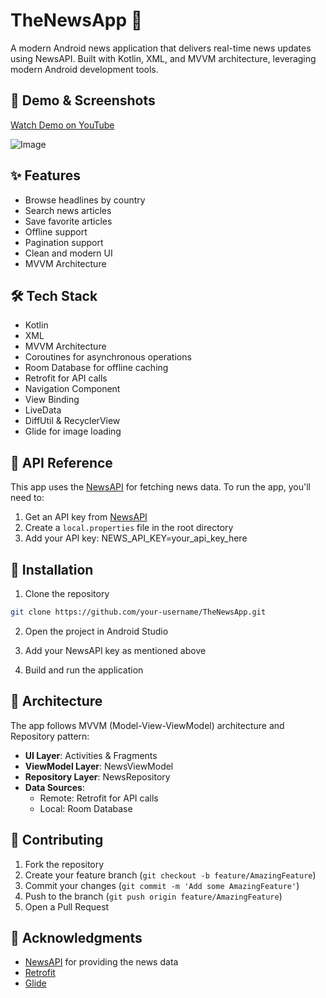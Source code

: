 # TheNewsApp 📰

A modern Android news application that delivers real-time news updates using NewsAPI. Built with Kotlin, XML, and MVVM architecture, leveraging modern Android development tools.

## 🎥 Demo & Screenshots
[Watch Demo on YouTube](https://youtube.com/shorts/hflZDc41jc0?feature=share)

![Image](https://github.com/user-attachments/assets/32cc749c-4c7d-45f8-a808-01bebe16708c)

## ✨ Features
- Browse headlines by country
- Search news articles
- Save favorite articles
- Offline support
- Pagination support
- Clean and modern UI
- MVVM Architecture

## 🛠 Tech Stack
- Kotlin
- XML
- MVVM Architecture
- Coroutines for asynchronous operations
- Room Database for offline caching
- Retrofit for API calls
- Navigation Component
- View Binding
- LiveData
- DiffUtil & RecyclerView
- Glide for image loading

## 📝 API Reference
This app uses the [NewsAPI](https://newsapi.org/) for fetching news data. To run the app, you'll need to:

1. Get an API key from [NewsAPI](https://newsapi.org/register)
2. Create a `local.properties` file in the root directory
3. Add your API key: NEWS_API_KEY=your_api_key_here

## 🚀 Installation
1. Clone the repository
```bash
git clone https://github.com/your-username/TheNewsApp.git
```
2. Open the project in Android Studio

3. Add your NewsAPI key as mentioned above

4. Build and run the application

## 📐 Architecture
The app follows MVVM (Model-View-ViewModel) architecture and Repository pattern:

- **UI Layer**: Activities & Fragments
- **ViewModel Layer**: NewsViewModel
- **Repository Layer**: NewsRepository
- **Data Sources**: 
  - Remote: Retrofit for API calls
  - Local: Room Database

## 🤝 Contributing
1. Fork the repository
2. Create your feature branch (`git checkout -b feature/AmazingFeature`)
3. Commit your changes (`git commit -m 'Add some AmazingFeature'`)
4. Push to the branch (`git push origin feature/AmazingFeature`)
5. Open a Pull Request

## 🙏 Acknowledgments
- [NewsAPI](https://newsapi.org/) for providing the news data
- [Retrofit](https://square.github.io/retrofit/)
- [Glide](https://github.com/bumptech/glide)
